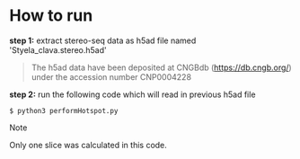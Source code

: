 
# How to run

**step 1:** extract stereo-seq data as h5ad file named 'Styela_clava.stereo.h5ad'
> The h5ad data have been deposited at CNGBdb (https://db.cngb.org/) under the accession number CNP0004228


**step 2:** run the following code which will read in previous h5ad file
```shell
$ python3 performHotspot.py
```
> [!NOTE]
> Only one slice was calculated in this code.
